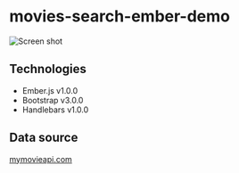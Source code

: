 movies-search-ember-demo
========================

![Screen shot](https://raw.github.com/davidmontoyago/movies-search-ember-demo/master/doc/ss.png)

Technologies
------------
  - Ember.js v1.0.0
  - Bootstrap v3.0.0
  - Handlebars v1.0.0

Data source
-----------
[mymovieapi.com](http://mymovieapi.com/)
